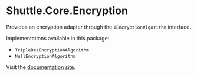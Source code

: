 # Shuttle.Core.Encryption

Provides an encryption adapter through the `IEncryptionAlgorithm` interface.

Implementations available in this package:

- `TripleDesEncryptionAlgorithm`
- `NullEncryptionAlgorithm`

Visit the [documentation site](http://shuttle.github.io/shuttle-core/).